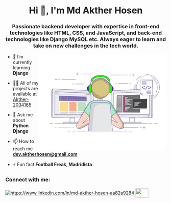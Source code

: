 <h1 align="center">Hi 👋, I'm Md Akther Hosen</h1>
<h3 align="center">Passionate backend developer with expertise in front-end technologies like HTML, CSS, and JavaScript, and back-end technologies like Django MySQL etc. Always eager to learn and take on new challenges in the tech world.</h3>
<img align="right" alt="Coding" width="400" src="https://raw.githubusercontent.com/devSouvik/devSouvik/master/gif3.gif">

- 🌱 I’m currently learning **Django**

- 👨‍💻 All of my projects are available at [Akther-2034165](akther-2034165)

- 💬 Ask me about **Python Django**

- 📫 How to reach me **dev.aktherhosen@gmail.com**

- ⚡ Fun fact **Football Freak, Madridista**

<h3 align="left">Connect with me:</h3>
<p align="left">
<a href="https://www.linkedin.com/in/md-akther-hosen-aa82a9284/" target="blank"><img align="center" src="https://raw.githubusercontent.com/rahuldkjain/github-profile-readme-generator/master/src/images/icons/Social/linked-in-alt.svg" alt="https://www.linkedin.com/in/md-akther-hosen-aa82a9284" height="30" width="40" /></a>
<a href="https://www.facebook.com/nirjhor.nowshad/" target="blank"><img align="center" src="https://raw.githubusercontent.com/rahuldkjain/github-profile-readme-generator/master/src/images/icons/Social/facebook.svg" alt="" height="30" width="40" /></a>




